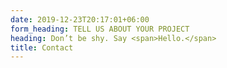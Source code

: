 ```yaml
---
date: 2019-12-23T20:17:01+06:00
form_heading: TELL US ABOUT YOUR PROJECT
heading: Don’t be shy. Say <span>Hello.</span>
title: Contact
---
```


